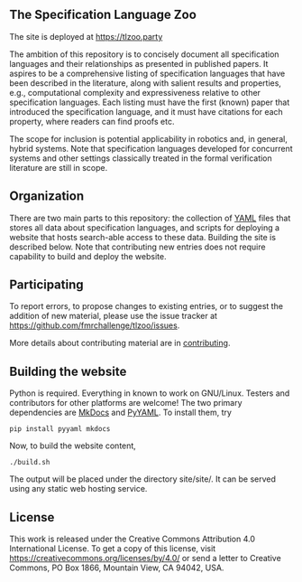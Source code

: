 The Specification Language Zoo
------------------------------

The site is deployed at <https://tlzoo.party>

The ambition of this repository is to concisely document all specification
languages and their relationships as presented in published papers. It aspires
to be a comprehensive listing of specification languages that have been
described in the literature, along with salient results and properties, e.g.,
computational complexity and expressiveness relative to other specification
languages. Each listing must have the first (known) paper that introduced the
specification language, and it must have citations for each property, where
readers can find proofs etc.

The scope for inclusion is potential applicability in robotics and, in general,
hybrid systems. Note that specification languages developed for concurrent
systems and other settings classically treated in the formal verification
literature are still in scope.


Organization
------------

There are two main parts to this repository: the collection of [YAML](
http://yaml.org/) files that stores all data about specification languages, and
scripts for deploying a website that hosts search-able access to these data.
Building the site is described below. Note that contributing new entries does
not require capability to build and deploy the website.


Participating
-------------

To report errors, to propose changes to existing entries, or to suggest the
addition of new material, please use the issue tracker at
<https://github.com/fmrchallenge/tlzoo/issues>.

More details about contributing material are in [contributing](CONTRIBUTING.md).


Building the website
--------------------

Python is required. Everything in known to work on GNU/Linux. Testers and
contributors for other platforms are welcome! The two primary dependencies are
[MkDocs]( http://www.mkdocs.org/) and [PyYAML](http://pyyaml.org/wiki/PyYAML).
To install them, try

    pip install pyyaml mkdocs

Now, to build the website content,

    ./build.sh

The output will be placed under the directory site/site/. It can be served using
any static web hosting service.


License
-------

This work is released under the Creative Commons Attribution 4.0 International
License. To get a copy of this license, visit
<https://creativecommons.org/licenses/by/4.0/>
or send a letter to Creative Commons, PO Box 1866, Mountain View, CA 94042, USA.
